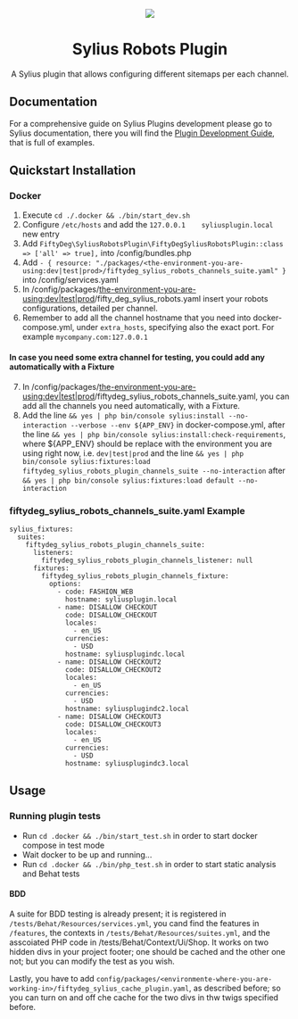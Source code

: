 <p align="center">
    <a href="https://sylius.com" target="_blank">
        <img src="https://demo.sylius.com/assets/shop/img/logo.png" />
    </a>
</p>

<h1 align="center">Sylius Robots Plugin</h1>

<p align="center">A Sylius plugin that allows configuring different sitemaps per each channel.</p>

## Documentation

For a comprehensive guide on Sylius Plugins development please go to Sylius documentation,
there you will find the <a href="https://docs.sylius.com/en/latest/plugin-development-guide/index.html">Plugin Development Guide</a>, that is full of examples.

## Quickstart Installation

### Docker

1. Execute `cd ./.docker && ./bin/start_dev.sh`
2. Configure `/etc/hosts` and add the `127.0.0.1    syliusplugin.local` new entry
3. Add `FiftyDeg\SyliusRobotsPlugin\FiftyDegSyliusRobotsPlugin::class => ['all' => true],` into /config/bundles.php 
4. Add `- { resource: "./packages/<the-environment-you-are-using:dev|test|prod>/fiftydeg_sylius_robots_channels_suite.yaml" }` into /config/services.yaml
5. In /config/packages/<the-environment-you-are-using:dev|test|prod>/fifty_deg_sylius_robots.yaml insert your robots configurations, detailed per channel.
6. Remember to add all the channel hostname that you need into docker-compose.yml, under `extra_hosts`, specifying also the exact port. For example `mycompany.com:127.0.0.1`


#### In case you need some extra channel for testing, you could add any automatically with a Fixture
7. In /config/packages/<the-environment-you-are-using:dev|test|prod>/fiftydeg_sylius_robots_channels_suite.yaml, you can add all the channels you need automatically, with a Fixture.
8. Add the line `&& yes | php bin/console sylius:install --no-interaction --verbose --env ${APP_ENV}` in docker-compose.yml, after the line `&& yes | php bin/console sylius:install:check-requirements`, where ${APP_ENV} should be replace with the environment you are using right now, i.e. `dev|test|prod`
and the line `&& yes | php bin/console sylius:fixtures:load fiftydeg_sylius_robots_plugin_channels_suite --no-interaction` after `&& yes | php bin/console sylius:fixtures:load default --no-interaction`


### fiftydeg_sylius_robots_channels_suite.yaml Example

```
sylius_fixtures:
  suites:
    fiftydeg_sylius_robots_plugin_channels_suite:
      listeners:
        fiftydeg_sylius_robots_plugin_channels_listener: null
      fixtures:
        fiftydeg_sylius_robots_plugin_channels_fixture:
          options:
            - code: FASHION_WEB
              hostname: syliusplugin.local
            - name: DISALLOW CHECKOUT
              code: DISALLOW_CHECKOUT
              locales:
                - en_US
              currencies:
                - USD
              hostname: syliusplugindc.local
            - name: DISALLOW CHECKOUT2
              code: DISALLOW_CHECKOUT2
              locales:
                - en_US
              currencies:
                - USD
              hostname: syliusplugindc2.local
            - name: DISALLOW CHECKOUT3
              code: DISALLOW_CHECKOUT3
              locales:
                - en_US
              currencies:
                - USD
              hostname: syliusplugindc3.local
```

## Usage

### Running plugin tests

  - Run `cd .docker && ./bin/start_test.sh` in order to start docker compose in test mode
  - Wait docker to be up and running...
  - Run `cd .docker && ./bin/php_test.sh` in order to start static analysis and Behat tests

#### BDD
A suite for BDD testing is already present; it is registered in `/tests/Behat/Resources/services.yml`, you cand find the features in `/features`, the contexts in `/tests/Behat/Resources/suites.yml`, and the asscoiated PHP code in /tests/Behat/Context/Ui/Shop.
It works on two hidden divs in your project footer; one should be cached and the other one not; but you can modify the test as you wish.

Lastly, you have to add `config/packages/<environmente-where-you-are-working-in>/fiftydeg_sylius_cache_plugin.yaml`, as described before; so you can turn on and off che cache for the two divs in thw twigs specified before.


